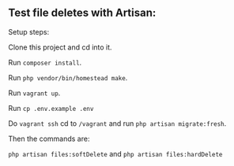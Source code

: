 ## Test file deletes with Artisan:

Setup steps:

Clone this project and cd into it.

Run `composer install`.

Run `php vendor/bin/homestead make`.

Run `vagrant up`.

Run `cp .env.example .env`

Do `vagrant ssh` cd to `/vagrant` and run `php artisan migrate:fresh`.

Then the commands are:

`php artisan files:softDelete` and `php artisan files:hardDelete`

